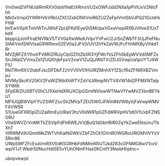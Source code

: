 Vm0wd2VFNUdiRmRXV0doVllteEtXRmxVU2xOWFJsbDNXa1pPVlUxV2NIcFhh
Mk0xVmpGYWRHVkVRbUZXClZsbDNXVmR6ZUZZeFpIVmlSbVJPQ21GcldrbFhW
bVEwVXpKTmVWTnJWbFZpUjFKd1EyeGtSMUpxVGxoVwpiRXBJVlhwS1UxTkdX
bkppUjJoVFlraENVRkV5TVV0a1IwWkdUVlprYVFwU2JrSnZWbTF3UjJFeFNu
SlAKVm1SWVlsaG9WRmx0ZEV0a2JFVjVUVlZhYkZaVWJFcFhhMXByVlhkd1Rr
MVZjRFZXYlhoVFV6RlZlRlJyClpGZ0tZbXR3YjFWc1VsZFhSbEpWVVd0MFZs
SnJWalZVVmxZd1ZUQXhjbFpxV2xwV1ZuQjJWbTVrZDJGVwpUa1pUYTJ4WFlU
RktTRmRXV2tabFJscDFDbFZzVVV0V01HUlRZMnhXY1ZSc1RsZFNiRXBZVmpJ
MVMySkcKV25KV2FsWlZWbXhWTVZsVVJtRmpNVTV4VW14d2FFMXNTalpXYWtK
SFpERlZlUXBTV0hCU1lXeHdXRlJXClpGSmtNVlowWTNwV1YwMVZXbnBEYkU1
MFlUQjBWVlpYYUZSWFZscGhZMVpTZEU5WGJFNVdNVW8yVjFaVwpWMVF4VW5R
S1UyeGFXR0pIZUZaWmEyUlRaV3hzV0dWR1pGZFdWRVpHV1d0V1UxbFZNSGRU
V0dSWVZrVnMKTkZSVlpFdFhRWEJVVjBoQ1dGbHRlR0ZqYkZweENsUnJTbXhT
VlRWMVdUQmtiMkZWTVhKalNGWkVZbFZhCk1GVnROWGRoUlRGMVlVYzVSRm96
UWpSWFZFcExaVmRXV0dKSGRHbFdNMmN5UTJkd2R3cGFNMG8wV1cxVwpiV1J1
WkdrS0NucHdlSE5vYUhONmFHaz0KCnllY3NwbHhjdnc=

ubnpvewjst